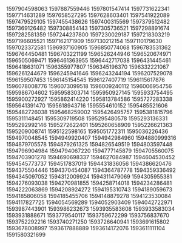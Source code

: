 1597904598063
1597887559446
1597801547414
1597731622341
1597714631289
1597658527295
1597628603401
1597541922089
1597479529105
1597455438626
1597400315569
1597379512482
1597369126482
1597308854143
1597305736521
1597298891674
1597282581359
1597244237800
1597230029187
1597218303219
1597196605521
1597162171909
1597130212154
1597110179630
1597023372581
1596937160905
1596850774068
1596783531362
1596764450481
1596703221199
1596526244946
1596520674971
1596505069471
1596461363955
1596442717038
1596431445461
1596418631071
1596355977807
1596345196370
1596332221067
1596261244679
1596245941646
1596243244194
1596207529078
1596159507453
1596145154545
1596127407719
1596115617876
1596078008776
1596073099518
1596009240112
1596006954756
1595986704602
1595958303714
1595950927145
1595933754495
1595900272927
1595862414220
1595813784586
1595727283338
1595641391470
1595618943716
1595554610152
1595485521606
1595482726038
1595468259002
1595426495757
1595381815796
1595311148451
1595309719508
1595295480578
1595293136331
1595292992146
1595272622401
1595260658909
1595226621363
1595209008741
1595122598165
1595051772311
1595036226436
1594970048545
1594949920407
1594942984960
1594880999316
1594879705578
1594879261325
1594826549519
1594803597448
1594796904984
1594794067220
1594777145879
1594705560075
1594703901278
1594690698337
1594627084987
1594604530452
1594545773737
1594517837019
1594431836056
1594386620476
1594375504446
1594370454087
1594364787778
1594359336492
1594345097052
1594312009924
1594311479069
1594305955381
1594276093038
1594270981855
1594258714018
1594234286481
1594222063869
1594208924272
1594195310743
1594189059673
1594185806058
1594185455706
1594148879278
1594123530084
1594117827725
1594054569289
1594052903409
1594042722971
1593987443901
1593986232673
1593935583608
1593933583034
1593931888671
1593779540117
1593759672299
1593756837670
1593752292216
1593740271250
1593726640941
1593691615802
1593678008997
1593617888889
1593614172076
1593611111104
1591580321699


